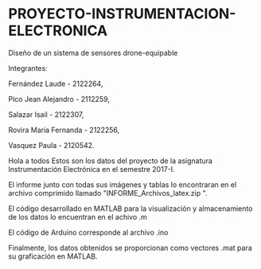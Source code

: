 # PROYECTO-INSTRUMENTACION-ELECTRONICA

Diseño de un sistema de sensores drone-equipable

Integrantes:

  Fernández Laude - 2122264,
  
  Pico Jean Alejandro - 2112259,
  
  Salazar Isail - 2122307,
  
  Rovira Maria Fernanda - 2122256,
  
  Vasquez Paula - 2120542.

Hola a todos 
Estos son los datos del proyecto de la asignatura Instrumentación Electrónica en el semestre 2017-I.

El informe junto con todas sus imágenes y tablas lo encontraran en el archivo comprimido llamado "INFORME_Archivos_latex.zip ".

El código desarrollado en MATLAB para la visualización y almacenamiento de los datos lo encuentran en el achivo .m

El código de Arduino corresponde al archivo .ino

Finalmente, los datos obtenidos se proporcionan como vectores .mat para su graficación en MATLAB.
